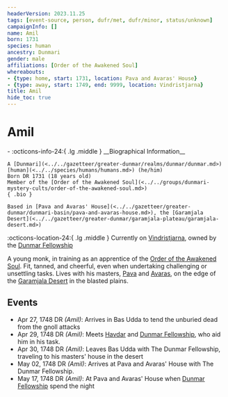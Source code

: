 ```yaml
---
headerVersion: 2023.11.25
tags: [event-source, person, dufr/met, dufr/minor, status/unknown]
campaignInfo: []
name: Amil
born: 1731
species: human
ancestry: Dunmari
gender: male
affiliations: [Order of the Awakened Soul]
whereabouts:
- {type: home, start: 1731, location: Pava and Avaras' House}
- {type: away, start: 1749, end: 9999, location: Vindristjarna}
title: Amil
hide_toc: true
---
```

# Amil
<div class="grid cards ext-narrow-margin ext-one-column" markdown>
- :octicons-info-24:{ .lg .middle } __Biographical Information__

    A [Dunmari](<../../gazetteer/greater-dunmar/realms/dunmar/dunmar.md>) [human](<../../species/humans/humans.md>) (he/him)  
    Born DR 1731 (18 years old)  
    Member of the [Order of the Awakened Soul](<../../groups/dunmari-mystery-cults/order-of-the-awakened-soul.md>)  
    { .bio }

    Based in [Pava and Avaras' House](<../../gazetteer/greater-dunmar/dunmari-basin/pava-and-avaras-house.md>), the [Garamjala Desert](<../../gazetteer/greater-dunmar/garamjala-plateau/garamjala-desert.md>)
</div>

:octicons-location-24:{ .lg .middle } Currently on [Vindristjarna](<../../things/ships/vindristjarna.md>), owned by the [Dunmar Fellowship](<../pcs/dunmar-fellowship/dunmar-fellowship.md>)




A young monk, in training as an apprentice of the [Order of the Awakened Soul](<../../groups/dunmari-mystery-cults/order-of-the-awakened-soul.md>). Fit, tanned, and cheerful, even when undertaking challenging or unsettling tasks. Lives with his masters, [Pava](<./pava.md>) and [Avaras](<./avaras.md>), on the edge of the [Garamjala Desert](<../../gazetteer/greater-dunmar/garamjala-plateau/garamjala-desert.md>) in the blasted plains. 


## Events
- Apr 27, 1748 DR *(Amil)*: Arrives in Bas Udda to tend the unburied dead from the gnoll attacks
- Apr 29, 1748 DR *(Amil)*: Meets [Havdar](<./havdar.md>) and [Dunmar Fellowship](<../pcs/dunmar-fellowship/dunmar-fellowship.md>), who aid him in his task. 
- Apr 30, 1748 DR *(Amil)*: Leaves Bas Udda with The Dunmar Fellowship, traveling to his masters' house in the desert
- May 02, 1748 DR *(Amil)*: Arrives at Pava and Avaras' House with The Dunmar Fellowship. 
- May 17, 1748 DR *(Amil)*: At Pava and Avaras' House when [Dunmar Fellowship](<../pcs/dunmar-fellowship/dunmar-fellowship.md>) spend the night

